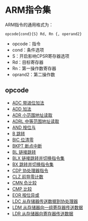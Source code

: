 # ARM指令集

ARM指令的通用格式为：

```
opcode{cond}{S} Rd, Rn {, operand2}
```

- opcode：指令
- cond：条件选项
- S：开启影响CPSR寄存器选项
- Rd：目标寄存器
- Rn：第一操作数寄存器
- oprand2：第二操作数

## opcode

- [ADC 带进位加法](ADC.md)
- [ADD 加法](ADD.md)
- [ADR 小范围地址读取](ADR.md)
- [ADRL 中等范围地址读取](ADRL.md)
- [AND 按位与](AND.md)
- [B 跳转](B.md)
- [BIC 位清零](BIC.md)
- [BKPT 断点中断](BKPT.md)
- [BL 链接跳转](BL.md)
- [BLX 链接跳转并切换指令集](BLX.md)
- [BX 跳转并切换指令集](BX.md)
- [CDP 协处理器指令](CDP.md)
- [CLZ 前导零计数](CLZ.md)
- [CMN 负比较](CMN.md)
- [CMP 比较](CMP.md)
- [EOR 按位异或](EOR.md)
- [LDC 从存储器传送数据到协处理器](LDC.md)
- [LDM 从存储器向一组寄存器传送数据](LDM.md)
- [LDR 从存储器向寄存器传送数据](LDR.md)